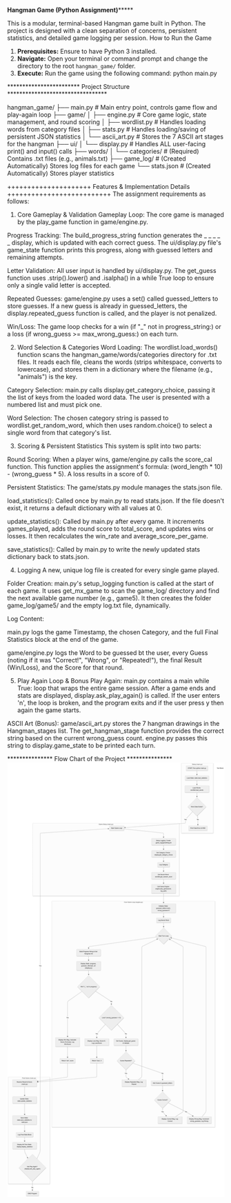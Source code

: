 **************************Hangman Game (Python Assignment)*******************************

This is a modular, terminal-based Hangman game built in Python. The project is designed with a clean separation of concerns, persistent statistics, and detailed game logging per session.
How to Run the Game

1.  **Prerequisites:** Ensure to have Python 3 installed.
2.  **Navigate:** Open your terminal or command prompt and change the directory to the root `hangman_game/` folder.
3.  **Execute:** Run the game using the following command:
python main.py


************************ Project Structure *********************************

hangman_game/
├── main.py           # Main entry point, controls game flow and play-again loop
├── game/
│   ├── engine.py     # Core game logic, state management, and round scoring
│   ├── wordlist.py   # Handles loading words from category files
│   ├── stats.py      # Handles loading/saving of persistent JSON statistics
│   └── ascii_art.py  # Stores the 7 ASCII art stages for the hangman
├── ui/
│   └── display.py    # Handles ALL user-facing print() and input() calls
├── words/
│   └── categories/   # (Required) Contains .txt files (e.g., animals.txt)
├── game_log/         # (Created Automatically) Stores log files for each game
└── stats.json        # (Created Automatically) Stores player statistics

+++++++++++++++++++++ Features & Implementation Details ++++++++++++++++++++++++++
The assignment requirements as follows:

1. Core Gameplay & Validation 
Gameplay Loop: The core game is managed by the play_game function in game/engine.py.

Progress Tracking: The build_progress_string function generates the _ _ _ _ _ display, which is updated with each correct guess. The ui/display.py file's game_state function prints this progress, along with guessed letters and remaining attempts.

Letter Validation: All user input is handled by ui/display.py. The get_guess function uses .strip().lower() and .isalpha() in a while True loop to ensure only a single valid letter is accepted.

Repeated Guesses: game/engine.py uses a set() called guessed_letters to store guesses. If a new guess is already in guessed_letters, the display.repeated_guess function is called, and the player is not penalized.

Win/Loss: The game loop checks for a win (if "_" not in progress_string:) or a loss (if wrong_guess >= max_wrong_guess:) on each turn.

2. Word Selection & Categories
Word Loading: The wordlist.load_words() function scans the hangman_game/words/categories directory for .txt files. It reads each file, cleans the words (strips whitespace, converts to lowercase), and stores them in a dictionary where the filename (e.g., "animals") is the key.

Category Selection: main.py calls display.get_category_choice, passing it the list of keys from the loaded word data. The user is presented with a numbered list and must pick one.

Word Selection: The chosen category string is passed to wordlist.get_random_word, which then uses random.choice() to select a single word from that category's list.

3. Scoring & Persistent Statistics 
This system is split into two parts:

Round Scoring: When a player wins, game/engine.py calls the score_cal function. This function applies the assignment's formula: (word_length * 10) - (wrong_guess * 5). A loss results in a score of 0.

Persistent Statistics: The game/stats.py module manages the stats.json file.

load_statistics(): Called once by main.py to read stats.json. If the file doesn't exist, it returns a default dictionary with all values at 0.

update_statistics(): Called by main.py after every game. It increments games_played, adds the round score to total_score, and updates wins or losses. It then recalculates the win_rate and average_score_per_game.

save_statistics(): Called by main.py to write the newly updated stats dictionary back to stats.json.

4. Logging 
A new, unique log file is created for every single game played.

Folder Creation: main.py's setup_logging function is called at the start of each game. It uses get_mx_game to scan the game_log/ directory and find the next available game number (e.g., game5). It then creates the folder game_log/game5/ and the empty log.txt file, dynamically.

Log Content:

main.py logs the game Timestamp, the chosen Category, and the full Final Statistics block at the end of the game.

game/engine.py logs the Word to be guessed bt the user, every Guess (noting if it was "Correct!", "Wrong", or "Repeated!"), the final Result (Win/Loss), and the Score for that round.

5. Play Again Loop & Bonus 
Play Again: main.py contains a main while True: loop that wraps the entire game session. After a game ends and stats are displayed, display.ask_play_again() is called. If the user enters 'n', the loop is broken, and the program exits and if the user press y then again the game starts.

ASCII Art (Bonus): game/ascii_art.py stores the 7 hangman drawings in the Hangman_stages list. The get_hangman_stage function provides the correct string based on the current wrong_guess count. engine.py passes this string to display.game_state to be printed each turn.


*************** Flow Chart of the Project ***************   
![alt text](Flowchart-2025-10-23-073809.png)